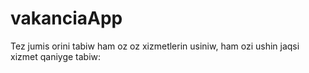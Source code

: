 # vakanciaApp
Tez jumis orini tabiw ham oz oz xizmetlerin usiniw, ham ozi ushin jaqsi xizmet qaniyge tabiw: 
